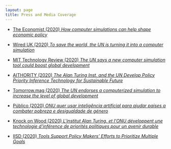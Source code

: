 ```yaml
---
layout: page
title: Press and Media Coverage
---
```



* <a target="_blank" rel="noopener noreferrer" href="https://www.economist.com/the-world-ahead/2020/11/17/how-computer-simulations-can-help-shape-economic-policy">The Economist (2020) <i>How computer simulations can help shape economic policy</i></a>


* <a target="_blank" rel="noopener noreferrer" href="https://www.wired.co.uk/article/un-computer-simulation">Wired UK (2020) <i>To save the world, the UN is turning it into a computer simulation</i></a>


* <a target="_blank" rel="noopener noreferrer" href="https://www.technologyreview.com/2020/05/29/1002404/united-nations-computer-agents-simulation-boost-global-sustainable-development-goals">MIT Technology Review (2020) <i>The UN says a new computer simulation tool could boost global development</i></a>


* <a target="_blank" rel="noopener noreferrer" href="https://www.aithority.com/computing/govtech/the-alan-turing-inst-and-the-un-develop-policy-priority-inference">AITHORITY (2020) <i>The Alan Turing Inst. and the UN Develop Policy Priority Inference Technology for Sustainable Future</i></a>


* <a target="_blank" rel="noopener noreferrer" href="https://www.smartcitylab.com/blog/governance-finance/computerized-simulation-global-development/">Tomorrow.mag (2020) <i>The UN endorses a computerized simulation to increase the level of global development</i></a>


* <a target="_blank" rel="noopener noreferrer" href="https://www.publico.pt/2020/06/03/tecnologia/noticia/onu-quer-usar-inteligencia-artificial-ajudar-paises-combater-pobreza-desigualdade-genero-1919163">Público (2020) <i>ONU quer usar inteligência artificial para ajudar países a combater pobreza e desigualdade de género</i></a>


* <a target="_blank" rel="noopener noreferrer" href="http://knock-on-wood.over-blog.com/2020/06/the-united-nations-un-has-partnered-with-the-alan-turing-institute-to-create-a-novel-approach-towards-sustainable-economics-using-po">Knock on Wood (2020) <i>L'institut Alan Turing. et l'ONU développent une technologie d'inférence de priorités politiques pour un avenir durable</i></a>


* <a target="_blank" rel="noopener noreferrer" href="http://sdg.iisd.org/news/tools-support-policy-makers-efforts-to-prioritize-multiple-goals/">IISD (2020) <i>Tools Support Policy Makers’ Efforts to Prioritize Multiple Goals</i></a>
